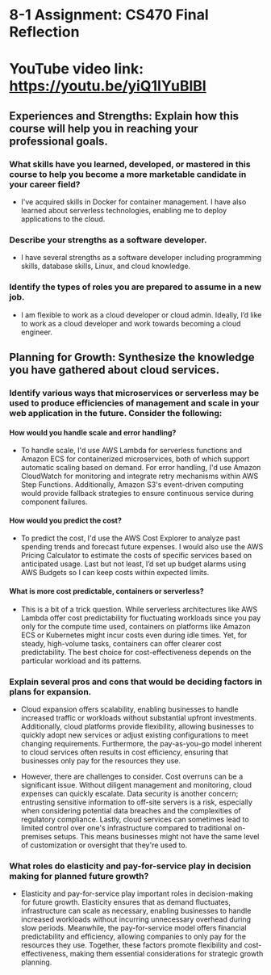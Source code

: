 # 8-1 Assignment: CS470 Final Reflection
# YouTube video link: https://youtu.be/yiQ1IYuBlBI 
##	Experiences and Strengths: Explain how this course will help you in reaching your professional goals.
###	What skills have you learned, developed, or mastered in this course to help you become a more marketable candidate in your career field?
- I've acquired skills in Docker for container management. I have also learned about serverless technologies, enabling me to deploy applications to the cloud.

###	Describe your strengths as a software developer.
- I have several strengths as a software developer including programming skills, database skills, Linux, and cloud knowledge.

###	Identify the types of roles you are prepared to assume in a new job.
- I am flexible to work as a cloud developer or cloud admin. Ideally, I’d like to work as a cloud developer and work towards becoming a cloud engineer.

##	Planning for Growth: Synthesize the knowledge you have gathered about cloud services.
###	Identify various ways that microservices or serverless may be used to produce efficiencies of management and scale in your web application in the future. Consider the following:
####	How would you handle scale and error handling?
- To handle scale, I'd use AWS Lambda for serverless functions and Amazon ECS for containerized microservices, both of which support automatic scaling based on demand. For error handling, I'd use Amazon CloudWatch for monitoring and integrate retry mechanisms within AWS Step Functions. Additionally, Amazon S3's event-driven computing would provide fallback strategies to ensure continuous service during component failures.

####	How would you predict the cost?
- To predict the cost, I'd use the AWS Cost Explorer to analyze past spending trends and forecast future expenses. I would also use the AWS Pricing Calculator to estimate the costs of specific services based on anticipated usage. Last but not least, I’d set up budget alarms using AWS Budgets so I can keep costs within expected limits.

####	What is more cost predictable, containers or serverless?
- This is a bit of a trick question. While serverless architectures like AWS Lambda offer cost predictability for fluctuating workloads since you pay only for the compute time used, containers on platforms like Amazon ECS or Kubernetes might incur costs even during idle times. Yet, for steady, high-volume tasks, containers can offer clearer cost predictability. The best choice for cost-effectiveness depends on the particular workload and its patterns. 

### Explain several pros and cons that would be deciding factors in plans for expansion.
- Cloud expansion offers scalability, enabling businesses to handle increased traffic or workloads without substantial upfront investments. Additionally, cloud platforms provide flexibility, allowing businesses to quickly adopt new services or adjust existing configurations to meet changing requirements. Furthermore, the pay-as-you-go model inherent to cloud services often results in cost efficiency, ensuring that businesses only pay for the resources they use.

- However, there are challenges to consider. Cost overruns can be a significant issue. Without diligent management and monitoring, cloud expenses can quickly escalate. Data security is another concern; entrusting sensitive information to off-site servers is a risk, especially when considering potential data breaches and the complexities of regulatory compliance. Lastly, cloud services can sometimes lead to limited control over one's infrastructure compared to traditional on-premises setups. This means businesses might not have the same level of customization or oversight that they're used to.
### What roles do elasticity and pay-for-service play in decision making for planned future growth?
- Elasticity and pay-for-service play important roles in decision-making for future growth. Elasticity ensures that as demand fluctuates, infrastructure can scale as necessary, enabling businesses to handle increased workloads without incurring unnecessary overhead during slow periods. Meanwhile, the pay-for-service model offers financial predictability and efficiency, allowing companies to only pay for the resources they use. Together, these factors promote flexibility and cost-effectiveness, making them essential considerations for strategic growth planning.
